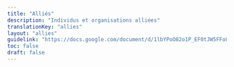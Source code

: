 ```yaml
---
title: "Alliés"
description: "Individus et organisations alliées"
translationKey: "allies"
layout: "allies"
guidelink: "https://docs.google.com/document/d/1lbYPoO82o1P_EF0tJW5FFo8BpMoEnc2CBs2F5BfmiTY/edit"
toc: false
draft: false
---
```

